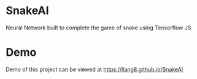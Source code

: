 # SnakeAI
Neural Network built to complete the game of snake using Tensorflow JS

# Demo
Demo of this project can be viewed at https://llang8.github.io/SnakeAI
